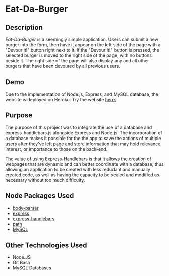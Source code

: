 # Eat-Da-Burger 

## Description

*Eat-Da-Burger* is a seemingly simple application. Users can submit a new burger into the form, then have it appear on the left side of the page with a "Devour it!" button right next to it. If the "Devour it!" button is pressed, the selected burger is moved to the right side of the page, with no buttons beside it. The right side of the page will also display any and all other burgers that have been devoured by all previous users. 

## Demo

Due to the implementation of Node.js, Express, and MySQL database, the website is deployed on Heroku. Try the website [here.](https://sleepy-fortress-91819.herokuapp.com/)

## Purpose

The purpose of this project was to integrate the use of a database and express-handlebars.js alongside Express and Node.js. The incorporation of a database makes it possible for the the app to save the actions of multiple users after they've left page and store information that may hold relevance, interest, or importance to those on the back-end. 

The value of using Express-Handlebars is that it allows the creation of webpages that are dynamic and can better coordinate with a database, thus allowing an application to be created with less redudant and manually created code, as well as having the capacity to be scaled and modified as necessary without too much difficulty.

## Node Packages Used

* [body-parser](https://www.npmjs.com/package/body-parser)
* [express](https://www.npmjs.com/package/express)
* [express-handlebars](https://www.npmjs.com/package/express-handlebars)
* [path](https://www.npmjs.com/package/path)
* [MySQL](https://www.npmjs.com/package/mysql)

## Other Technologies Used

* Node.JS
* Git Bash
* MySQL Databases
